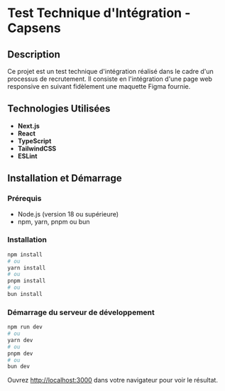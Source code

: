 # Test Technique d'Intégration - Capsens

## Description

Ce projet est un test technique d'intégration réalisé dans le cadre d'un processus de recrutement. Il consiste en l'intégration d'une page web responsive en suivant fidèlement une maquette Figma fournie.

## Technologies Utilisées

- **Next.js**
- **React**
- **TypeScript**
- **TailwindCSS**
- **ESLint**

## Installation et Démarrage

### Prérequis

- Node.js (version 18 ou supérieure)
- npm, yarn, pnpm ou bun

### Installation

```bash
npm install
# ou
yarn install
# ou
pnpm install
# ou
bun install
```

### Démarrage du serveur de développement

```bash
npm run dev
# ou
yarn dev
# ou
pnpm dev
# ou
bun dev
```

Ouvrez [http://localhost:3000](http://localhost:3000) dans votre navigateur pour voir le résultat.
